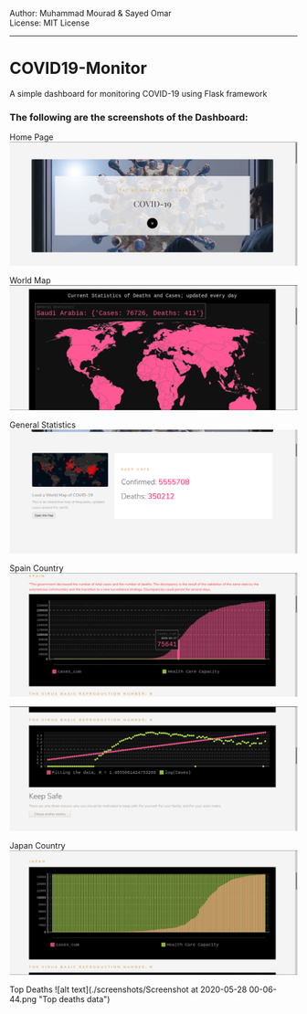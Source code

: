 Author: Muhammad Mourad & Sayed Omar  
License: MIT License

---

# COVID19-Monitor
A simple dashboard for monitoring COVID-19 using Flask framework

### The following are the screenshots of the Dashboard:
Home Page
![alt text](./screenshots/home.png "Home Page")

World Map
![alt text](./screenshots/WorldMap.png "World Map")

General Statistics
![alt text](./screenshots/GeneralStat.png "General Statistics")

Spain Country
![alt text](./screenshots/RepreCountry.png "Spain data")

![alt text](./screenshots/RofCountry.png "Spain data")

Japan Country
![alt text](./screenshots/RepreCountry2.png "Japan data")

Top Deaths
![alt text](./screenshots/Screenshot at 2020-05-28 00-06-44.png "Top deaths data")

